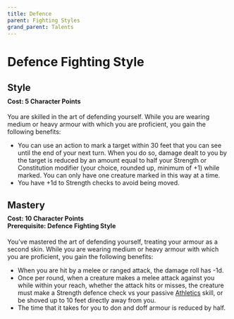 ```yaml
---
title: Defence
parent: Fighting Styles
grand_parent: Talents
---
```


# Defence Fighting Style

## Style

<div style="margin-top:-10px;"></div>

#### **Cost:** 5 Character Points
You are skilled in the art of defending yourself. While you are wearing medium or heavy armour with which you are proficient, you gain the following benefits:
* You can use an action to mark a target within 30 feet that you can see until the end of your next turn. When you do so, damage dealt to you by the target is reduced by an amount equal to half your Strength or Constitution modifier (your choice, rounded up, minimum of +1) while marked. You can only have one creature marked in this way at a time.
* You have +1d to Strength checks to avoid being moved.

## Mastery

<div style="margin-top:-10px;"></div>

#### **Cost:** 10 Character Points<br>**Prerequisite:** Defence Fighting Style
You've mastered the art of defending yourself, treating your armour as a second skin. While you are wearing medium or heavy armour with which you are proficient, you gain the following benefits:
* When you are hit by a melee or ranged attack, the damage roll has -1d.
* Once per round, when a creature makes a melee attack against you while within your reach, whether the attack hits or misses, the creature must make a Strength defence check vs your passive [Athletics](https://stormchaserroleplaying.com/stormchaserRPG/Skills/Athletics/) skill, or be shoved up to 10 feet directly away from you.
* The time that it takes for you to don and doff armour is reduced by half.
